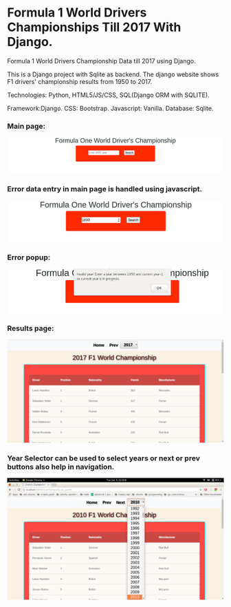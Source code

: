 # Formula 1 World Drivers Championships Till 2017 With Django.
Formula 1 World Drivers Championship Data till 2017 using Django.

This is a Django project with Sqlite as backend.
The django website shows F1 drivers' championship results from 1950 to 2017.

Technologies: Python, HTML5/JS/CSS, SQL(Django ORM with SQLITE).

Framework:Django.
CSS: Bootstrap.
Javascript: Vanilla.
Database: Sqlite.

<h3>Main page:</h3>
<img src="https://github.com/venkatsgithub1/formula1Till2017WithDjango/blob/master/images_md/site_main_page.png"/>

<h3>Error data entry in main page is handled using javascript.</h3>
<img src="https://github.com/venkatsgithub1/formula1Till2017WithDjango/blob/master/images_md/error_data_in_main.png"/>

<h3>Error popup:</h3>
<img src="https://github.com/venkatsgithub1/formula1Till2017WithDjango/blob/master/images_md/error_popup.png"/>

<h3>Results page:</h3>
<img src="https://github.com/venkatsgithub1/formula1Till2017WithDjango/blob/master/images_md/after_submission.png"/>

<h3>Year Selector can be used to select years or next or prev buttons also help in navigation.</h3>
<img src="https://github.com/venkatsgithub1/formula1Till2017WithDjango/blob/master/images_md/year_selector.png"/>
